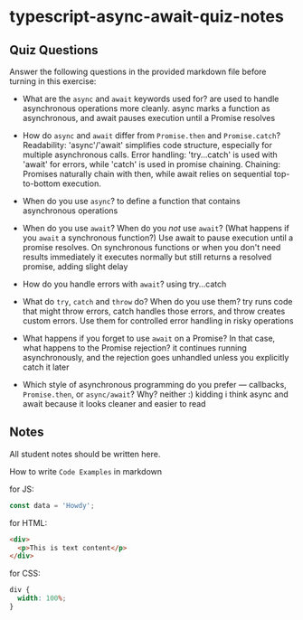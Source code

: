 # typescript-async-await-quiz-notes

## Quiz Questions

Answer the following questions in the provided markdown file before turning in this exercise:

- What are the `async` and `await` keywords used for?
  are used to handle asynchronous operations more cleanly. async marks a function as asynchronous, and await pauses execution until a Promise resolves

- How do `async` and `await` differ from `Promise.then` and `Promise.catch`?
  Readability: 'async'/'await' simplifies code structure, especially for multiple asynchronous calls.
  Error handling: 'try...catch' is used with 'await' for errors, while 'catch' is used in promise chaining.
  Chaining: Promises naturally chain with then, while await relies on sequential top-to-bottom execution.

- When do you use `async`?
  to define a function that contains asynchronous operations

- When do you use `await`? When do you _not_ use `await`? (What happens if you `await` a synchronous function?)
  Use await to pause execution until a promise resolves.
  On synchronous functions or when you don't need results immediately
  it executes normally but still returns a resolved promise, adding slight delay

- How do you handle errors with `await`?
  using try...catch

- What do `try`, `catch` and `throw` do? When do you use them?
  try runs code that might throw errors, catch handles those errors, and throw creates custom errors. Use them for controlled error handling in risky operations

- What happens if you forget to use `await` on a Promise? In that case, what happens to the Promise rejection?
  it continues running asynchronously, and the rejection goes unhandled unless you explicitly catch it later

- Which style of asynchronous programming do you prefer — callbacks, `Promise.then`, or `async/await`? Why?
  neither :) kidding i think async and await because it looks cleaner and easier to read

## Notes

All student notes should be written here.

How to write `Code Examples` in markdown

for JS:

```javascript
const data = 'Howdy';
```

for HTML:

```html
<div>
  <p>This is text content</p>
</div>
```

for CSS:

```css
div {
  width: 100%;
}
```
